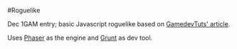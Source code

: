 #Roguelike

Dec 1GAM entry; basic Javascript roguelike based on [GamedevTuts' article](http://gamedevelopment.tutsplus.com/tutorials/how-to-make-your-first-roguelike--gamedev-13677).

Uses [Phaser](http://phaser.io) as the engine and [Grunt](http://gruntjs.com) as dev tool.